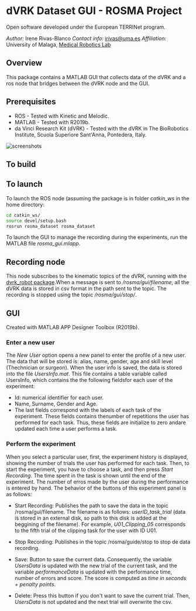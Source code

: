 # dVRK Dataset GUI - ROSMA Project
Open software developed under the European TERRINet program.

*Author:* Irene Rivas-Blanco
*Contact info:* irivas@uma.es
*Affiliation:* University of Malaga, [Medical Robotics Lab](https://www.uma.es/medical-robotics/cms/base/ver/base/basecontent/75284/proyectos/)

## Overview
This package contains a MATLAB GUI that collects data of the dVRK and a ros node that bridges between the dVRK node and the GUI. 

## Prerequisites
* ROS - Tested with Kinetic and Melodic.
* MATLAB - Tested with R2019b.
* da Vinci Research Kit (dVRK) - Tested with the dVRK in The BioRobotics Institute, Scuola Superiore Sant'Anna, Pontedera, Italy.

![screenshots](https://github.com/irivas-uma/ROSMA/blob/master/Resources/dvrk.png)


## To build

## To launch
To launch the ROS node (assuming the package is in folder *catkin_ws* in the home directory:
```bash
cd catkin_ws/
source devel/setup.bash
rosrun rosma_dataset rosma_dataset
```

To launch the GUI to manage the recording during the experiments, run the MATLAB file *rosma_gui.mlapp*.

## Recording node
This node subscribes to the kinematic topics of the dVRK, running with the [dvrk_robot package](https://github.com/jhu-dvrk/dvrk-ros/tree/master/dvrk_robot).When a message is sent to
 */rosma/gui/filename*, all the dVRK data is stored in csv format in the path sent to the topic. The recording is stopped using the topic */rosma/gui/stop/*.

## GUI
Created with MATLAB APP Designer Toolbox (R2019b).

### Enter a new user

The *New User* option opens a new panel to enter the profile of a new user.  The data that will be stored is: alias, name, gender, age and skill level (Thechnician or surgeon).  When the user info is saved, the data is stored into the file *UsersInfo.mat*.  This file contains a table variable called UsersInfo, which contains the the following fieldsfor each user of the experiment:
* Id: numerical identifier for each user. 
* Name, Surname, Gender and Age.
* The last fields correspond with the labels of each task of the experiment.  These fields contains thenumber of repetitions the user has performed for each task.  Thus, these fields are initialize to zero andare updated each time a user performs a task.

### Perform the experiment

When you select a particular user, first, the experiment history is displayed, showing the number of trials the user has performed for each task. Then, to start the experiment, you have to choose a task, and then press *Start Recording*. The time spent in the task is shown until the end of the experiment. The number of erros made by the user during the performance is entered by hand. The behavior of the buttons of this experiment panel is as follows:

* Start Recording: Publishes the path to save the data in the topic /rosma/gui/filename. The filename is as follows: *userID_task_trial* (data is stored in an external disk, so path to this disk is added at the beggining of the filename).
For example, *U01_Clipping_05* corresponds to the fifth trial of the clipping task for the user with ID U01. 

* Stop Recording: Publishes in the topic /rosma/guide/stop to stop de data recording. 

* Save: Button to save the current data. Consequently, the variable *UsersData* is updated with the new trial of the current task, and the variable *performanceData* is updated with the performance time, number of errors and score. The score is computed as *time in seconds + penalty points*.

* Delete: Press this button if you don't want to save the current trial. Then, *UsersData* is not updated and the next trial will overwrite the csv. 
